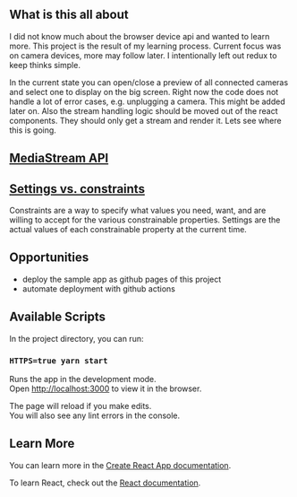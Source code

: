 ## What is this all about

I did not know much about the browser device api and wanted to learn more.
This project is the result of my learning process.
Current focus was on camera devices, more may follow later.
I intentionally left out redux to keep thinks simple.

In the current state you can open/close a preview of all connected cameras and select one to display on the big screen.
Right now the code does not handle a lot of error cases, e.g. unplugging a camera.
This might be added later on.
Also the stream handling logic should be moved out of the react components.
They should only get a stream and render it.
Lets see where this is going. 

## [MediaStream API](https://developer.mozilla.org/en-US/docs/Web/API/Media_Streams_API)

## [Settings vs. constraints](https://developer.mozilla.org/en-US/docs/Web/API/Media_Streams_API/Constraints)
Constraints are a way to specify what values you need, want, and are willing to accept for the various constrainable properties.
Settings are the actual values of each constrainable property at the current time. 

## Opportunities
- deploy the sample app as github pages of this project
- automate deployment with github actions

## Available Scripts

In the project directory, you can run:

### `HTTPS=true yarn start`

Runs the app in the development mode.<br>
Open [http://localhost:3000](http://localhost:3000) to view it in the browser.

The page will reload if you make edits.<br>
You will also see any lint errors in the console.

## Learn More

You can learn more in the [Create React App documentation](https://facebook.github.io/create-react-app/docs/getting-started).

To learn React, check out the [React documentation](https://reactjs.org/).
